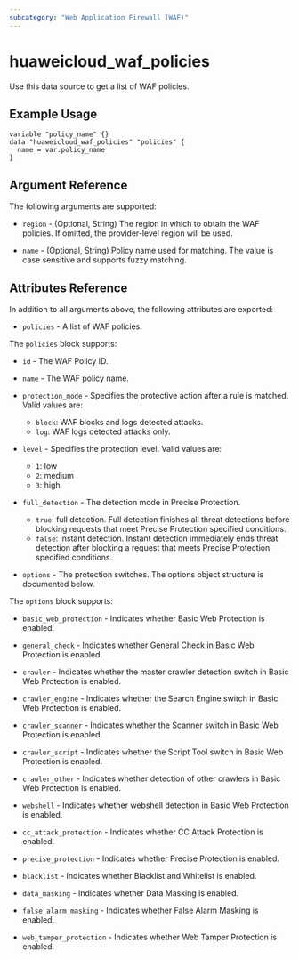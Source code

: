```yaml
---
subcategory: "Web Application Firewall (WAF)"
---
```


# huaweicloud_waf_policies

Use this data source to get a list of WAF policies.

## Example Usage

```hcl
variable "policy_name" {}
data "huaweicloud_waf_policies" "policies" {
  name = var.policy_name
}
```

## Argument Reference

The following arguments are supported:

* `region` - (Optional, String) The region in which to obtain the WAF policies. If omitted, the provider-level region
  will be used.

* `name` - (Optional, String) Policy name used for matching. The value is case sensitive and supports fuzzy matching.

## Attributes Reference

In addition to all arguments above, the following attributes are exported:

* `policies` - A list of WAF policies.

The `policies` block supports:

* `id` - The WAF Policy ID.

* `name` - The WAF policy name.

* `protection_mode` - Specifies the protective action after a rule is matched. Valid values are:
  + `block`: WAF blocks and logs detected attacks.
  + `log`: WAF logs detected attacks only.

* `level` - Specifies the protection level. Valid values are:
  + `1`: low
  + `2`: medium
  + `3`: high

* `full_detection` - The detection mode in Precise Protection.
  + `true`: full detection. Full detection finishes all threat detections before blocking requests that meet Precise
      Protection specified conditions.
  + `false`: instant detection. Instant detection immediately ends threat detection after blocking a request that
      meets Precise Protection specified conditions.

* `options` - The protection switches. The options object structure is documented below.

The `options` block supports:

* `basic_web_protection` - Indicates whether Basic Web Protection is enabled.

* `general_check` - Indicates whether General Check in Basic Web Protection is enabled.

* `crawler` - Indicates whether the master crawler detection switch in Basic Web Protection is enabled.

* `crawler_engine` - Indicates whether the Search Engine switch in Basic Web Protection is enabled.

* `crawler_scanner` - Indicates whether the Scanner switch in Basic Web Protection is enabled.

* `crawler_script` - Indicates whether the Script Tool switch in Basic Web Protection is enabled.

* `crawler_other` - Indicates whether detection of other crawlers in Basic Web Protection is enabled.

* `webshell` - Indicates whether webshell detection in Basic Web Protection is enabled.

* `cc_attack_protection` - Indicates whether CC Attack Protection is enabled.

* `precise_protection` - Indicates whether Precise Protection is enabled.

* `blacklist` - Indicates whether Blacklist and Whitelist is enabled.

* `data_masking` - Indicates whether Data Masking is enabled.

* `false_alarm_masking` - Indicates whether False Alarm Masking is enabled.

* `web_tamper_protection` - Indicates whether Web Tamper Protection is enabled.

